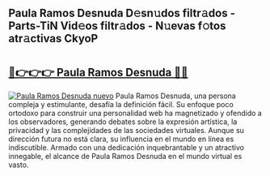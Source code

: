 ## Paula Ramos Desnuda D𝚎sn𝚞dos filtr𝚊dos - Parts-TiN Vid𝚎os filtr𝚊dos - N𝚞evas f𝚘tos atr𝚊ctivas CkyoP

# <h2><a href="http://mbe5cch.tromn.icu/?c=Paula+Ramos+Desnuda">🔗👉👉👉 Paula Ramos Desnuda 🔗🔗</a></h2>

[![Paula Ramos Desnuda nuevo](https://i.imgur.com/pEAQMta.gif)](http://mbe5cch.tromn.icu/?c=Paula+Ramos+Desnuda)
Paula Ramos Desnuda, una persona compleja y estimulante, desafía la definición fácil. Su enfoque poco ortodoxo para construir una personalidad web ha magnetizado y ofendido a los observadores, generando debates sobre la expresión artística, la privacidad y las complejidades de las sociedades virtuales. Aunque su dirección futura no está clara, su influencia en el mundo en línea es indiscutible. Armado con una dedicación inquebrantable y un atractivo innegable, el alcance de Paula Ramos Desnuda en el mundo virtual es vasto.
